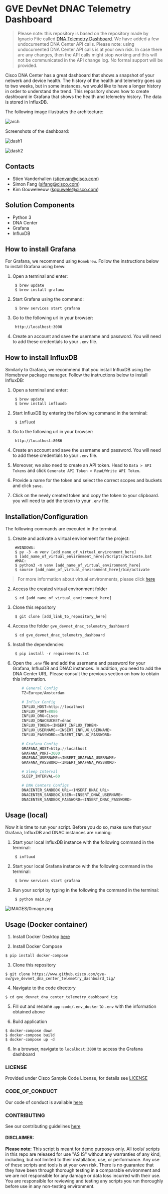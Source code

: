 # GVE DevNet DNAC Telemetry Dashboard
> Please note: this repository is based on the repository made by Ignacio Fite called [DNA Telemetry Dashboard](https://wwwin-github.cisco.com/nfitelop/DNA-Telemetry). We have added a few undocumented DNA Center API calls. 
> Please note: using undocumented DNA Center API calls is at your own risk. In case there are any changes, then the API calls might stop working and this will not be communicated in the API change log. No formal support will be provided. 

Cisco DNA Center has a great dashboard that shows a snapshot of your netwerk and device health. The history of the health and telemetry goes up to two weeks, but in some instances, we would like to have a longer history in order to understand the trend. This repository shows how to create dashboard in Grafana that shows the health and telemetry history. The data is stored in InfluxDB. 

The following image illustrates the architecture: 

![arch](IMAGES/DNA_DNAC_Telemetry.png)

Screenshots of the dashboard:

![dash1](IMAGES/dnac_hardware_health.png)

![dash2](IMAGES/dnac_general_health_status.png)


## Contacts
* Stien Vanderhallen (stienvan@cisco.com)
* Simon Fang (sifang@cisco.com)
* Kim Gouweleeuw (kgouwele@cisco.com)

## Solution Components
* Python 3
* DNA Center
* Grafana
* InfluxDB

## How to install Grafana
For Grafana, we recommend using `Homebrew`. Follow the instructions below to install Grafana using brew:

1. Open a terminal and enter:

        $ brew update
        $ brew install grafana

2. Start Grafana using the command:
        
        $ brew services start grafana

3. Go to the following url in your browser:

        http://localhost:3000

4. Create an account and save the username and password. You will need to add these credentials to your `.env` file. 


## How to install InfluxDB
Similarly to Grafana, we recommend that you install InfluxDB using the Homebrew package manager. Follow the instructions below to install InfluxDB:

1. Open a terminal and enter:

        $ brew update
        $ brew install influxdb

2. Start InfluxDB by entering the following command in the terminal:

        $ influxd

3. Go to the following url in your browser:

        http://localhost:8086

4. Create an account and save the username and password. You will need to add these credentials to your `.env` file. 

5. Moreover, we also need to create an API token. Head to `Data > API Tokens` and click `Generate API Token > Read/Write API Token`. 

6. Provide a name for the token and select the correct scopes and buckets and click `save`. 

7. Click on the newly created token and copy the token to your clipboard. you will need to add the token to your `.env` file. 

## Installation/Configuration

The following commands are executed in the terminal.

1. Create and activate a virtual environment for the project:
   
        #WINDOWS:
        $ py -3 -m venv [add_name_of_virtual_environment_here] 
        $ [add_name_of_virtual_environment_here]/Scripts/activate.bat 
        #MAC:
        $ python3 -m venv [add_name_of_virtual_environment_here] 
        $ source [add_name_of_virtual_environment_here]/bin/activate
        
> For more information about virtual environments, please click [here](https://docs.python.org/3/tutorial/venv.html)

2. Access the created virtual environment folder

        $ cd [add_name_of_virtual_environment_here]

3. Clone this repository

        $ git clone [add_link_to_repository_here]

4. Access the folder `gve_devnet_dnac_telemetry_dashboard`

        $ cd gve_devnet_dnac_telemetry_dashboard

5. Install the dependencies:

        $ pip install -r requirements.txt

6. Open the `.env` file and add the username and password for your Grafana, InfluxDB and DNAC instances. In addition, you need to add the DNA Center URL. Please consult the previous section on how to obtain this information.

    ```python
        # General Config
        TZ=Europe/Amsterdam

        # Influx Config
        INFLUX_HOST=http://localhost
        INFLUX_PORT=8086
        INFLUX_ORG=Cisco
        INFLUX_DNACBUCKET=dnac
        INFLUX_TOKEN=<INSERT_INFLUX_TOKEN>
        INFLUX_USERNAME=<INSERT_INFLUX_USERNAME>
        INFLUX_PASSWORD=<INSERT_INFLUX_PASSWORD>

        # Grafana Config
        GRAFANA_HOST=http://localhost
        GRAFANA_PORT=3000
        GRAFANA_USERNAME=<INSERT_GRAFANA_USERNAME>
        GRAFANA_PASSWORD=<INSERT_GRAFANA_PASSWORD>

        # Sleep Interval
        SLEEP_INTERVAL=60

        # DNA Centers Configs
        DNACENTER_SANDBOX_URL=<INSERT_DNAC_URL>
        DNACENTER_SANDBOX_USER=<INSERT_DNAC_USERNAME>
        DNACENTER_SANDBOX_PASSWORD=<INSERT_DNAC_PASSWORD>
    ```

## Usage (local)
Now it is time to run your script. Before you do so, make sure that your Grafana, InfluxDB and DNAC instances are running:

1. Start your local InfluxDB instance with the following command in the terminal:

        $ influxd

2. Start your local Grafana instance with the following command in the terminal:

        $ brew services start grafana

3. Run your script by typing in the following the command in the terminal:

        $ python main.py


![IMAGES/0image.png](IMAGES/0image.png)

## Usage (Docker container)

1. Install Docker Desktop [here](https://www.docker.com/products/docker-desktop)

2. Install Docker Compose

```
$ pip install docker-compose
```

3. Clone this repository
```
$ git clone https://www.github.cisco.com/gve-sw/gve_devnet_dna_center_telemetry_dashboard_tig/
```

4. Navigate to the code directory

```
$ cd gve_devnet_dna_center_telemetry_dashboard_tig
```

5. Fill out and rename `app-code/.env_docker` to `.env` with the information obtained above

6. Build application

```
$ docker-compose down
$ docker-compose build
$ docker-compose up -d
```

6. In a browser, navigate to `localhost:3000` to access the Grafana dashboard

### LICENSE

Provided under Cisco Sample Code License, for details see [LICENSE](LICENSE.md)

### CODE_OF_CONDUCT

Our code of conduct is available [here](CODE_OF_CONDUCT.md)

### CONTRIBUTING

See our contributing guidelines [here](CONTRIBUTING.md)

#### DISCLAIMER:
<b>Please note:</b> This script is meant for demo purposes only. All tools/ scripts in this repo are released for use "AS IS" without any warranties of any kind, including, but not limited to their installation, use, or performance. Any use of these scripts and tools is at your own risk. There is no guarantee that they have been through thorough testing in a comparable environment and we are not responsible for any damage or data loss incurred with their use.
You are responsible for reviewing and testing any scripts you run thoroughly before use in any non-testing environment.